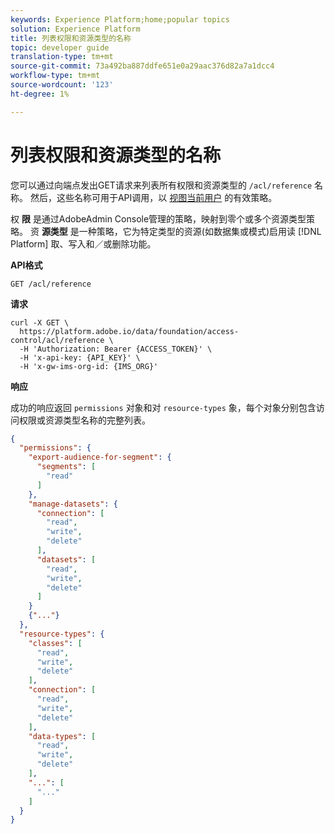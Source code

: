 ```yaml
---
keywords: Experience Platform;home;popular topics
solution: Experience Platform
title: 列表权限和资源类型的名称
topic: developer guide
translation-type: tm+mt
source-git-commit: 73a492ba887ddfe651e0a29aac376d82a7a1dcc4
workflow-type: tm+mt
source-wordcount: '123'
ht-degree: 1%

---
```



# 列表权限和资源类型的名称

您可以通过向端点发出GET请求来列表所有权限和资源类型的 `/acl/reference` 名称。 然后，这些名称可用于API调用，以 [视图当前用户](./effective-policies.md) 的有效策略。

权 **限** 是通过AdobeAdmin Console管理的策略，映射到零个或多个资源类型策略。 资 **源类型** 是一种策略，它为特定类型的资源(如数据集或模式)启用读 [!DNL Platform] 取、写入和／或删除功能。

**API格式**

```http
GET /acl/reference
```

**请求**

```shell
curl -X GET \
  https://platform.adobe.io/data/foundation/access-control/acl/reference \
  -H 'Authorization: Bearer {ACCESS_TOKEN}' \
  -H 'x-api-key: {API_KEY}' \
  -H 'x-gw-ims-org-id: {IMS_ORG}'
```

**响应**

成功的响应返回 `permissions` 对象和对 `resource-types` 象，每个对象分别包含访问权限或资源类型名称的完整列表。

```json
{
  "permissions": {
    "export-audience-for-segment": {
      "segments": [
        "read"
      ]
    },
    "manage-datasets": {
      "connection": [
        "read",
        "write",
        "delete"
      ],
      "datasets": [
        "read",
        "write",
        "delete"
      ]
    }
    {"..."}
  },
  "resource-types": {
    "classes": [
      "read",
      "write",
      "delete"
    ],
    "connection": [
      "read",
      "write",
      "delete"
    ],
    "data-types": [
      "read",
      "write",
      "delete"
    ],
    "...": [
      "..."
    ]
  }
}
```
